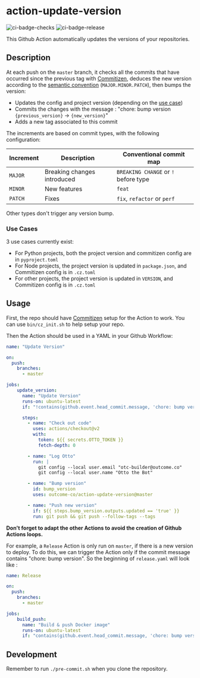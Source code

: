 # action-update-version
![ci-badge-checks](https://github.com/outcome-co/action-update-version/workflows/Checks/badge.svg) ![ci-badge-release](https://github.com/outcome-co/action-update-version/workflows/Release/badge.svg)

This Github Action automatically updates the versions of your repositories.

## Description

At each push on the `master` branch, it checks all the commits that have occurred since the previous tag with [Commitizen](https://github.com/commitizen-tools/commitizen), deduces the new version according to the [semantic convention](https://semver.org/) (`MAJOR.MINOR.PATCH`), then bumps the version:
- Updates the config and project version (depending on the [use case](https://github.com/outcome-co/action-update-version#use-cases))
- Commits the changes with the message : "chore: bump version `{previous_version}` &rarr; `{new_version}`"
- Adds a new tag associated to this commit

The increments are based on commit types, with the following configuration: 

| Increment | Description                 | Conventional commit map             |
| --------- | --------------------------- | ----------------------------------- |
| `MAJOR`   | Breaking changes introduced | `BREAKING CHANGE` or `!` before type|
| `MINOR`   | New features                | `feat`                              |
| `PATCH`   | Fixes                       | `fix`, `refactor` or `perf`         |

Other types don't trigger any version bump.

### Use Cases

3 use cases currently exist:
- For Python projects, both the project version and commitizen config are in `pyproject.toml`
- For Node projects, the project version is updated in `package.json`, and Commitizen config is in `.cz.toml`
- For other projects, the project version is updated in `VERSION`, and Commitizen config is in `.cz.toml`

## Usage

First, the repo should have [Commitizen](https://github.com/commitizen-tools/commitizen) setup for the Action to work.
You can use `bin/cz_init.sh` to help setup your repo.

Then the Action should be used in a YAML in your Github Workflow: 

```yaml
name: "Update Version"

on:
  push:
    branches:
      - master

jobs:
    update_version:
      name: "Update Version"
      runs-on: ubuntu-latest
      if: "!contains(github.event.head_commit.message, 'chore: bump version')"

      steps:
        - name: "Check out code"
          uses: actions/checkout@v2
          with:
            token: ${{ secrets.OTTO_TOKEN }}
            fetch-depth: 0

        - name: "Log Otto"
          run: |
            git config --local user.email "otc-builder@outcome.co"
            git config --local user.name "Otto the Bot"

        - name: "Bump version"
          id: bump_version
          uses: outcome-co/action-update-version@master

        - name: "Push new version"
          if: ${{ steps.bump_version.outputs.updated == 'true' }}
          run: git push && git push --follow-tags --tags
```

**Don't forget to adapt the other Actions to avoid the creation of Github Actions loops.**

For example, a `Release` Action is only run on `master`, if there is a new version to deploy.
To do this, we can trigger the Action only if the commit message contains "chore: bump version". So the beginning of `release.yaml` will look like :

```yaml
name: Release

on:
  push:
    branches:
      - master

jobs:
    build_push:
      name: "Build & push Docker image"
      runs-on: ubuntu-latest
      if: "contains(github.event.head_commit.message, 'chore: bump version')"
```

## Development

Remember to run `./pre-commit.sh` when you clone the repository.
